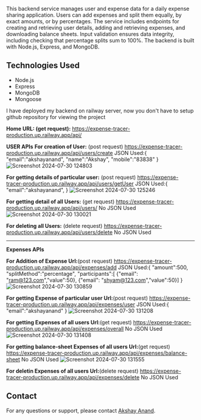 This backend service manages user and expense data for a daily expense sharing application. Users can add expenses and split them equally, by exact amounts, or by percentages. 
The service includes endpoints for creating and retrieving user details, adding and retrieving expenses, and downloading balance sheets. Input validation ensures data integrity,
including checking that percentage splits sum to 100%. The backend is built with Node.js, Express, and MongoDB.

## Technologies Used
- Node.js
- Express
- MongoDB
- Mongoose



I have deployed my backend on railway server, now you don't have to setup github repository for viewing the project

**Home URL: (get request):** https://expense-tracer-production.up.railway.app/api/

**USER APIs**
**For creation of User:** (post request) https://expense-tracer-production.up.railway.app/api/users/create
JSON Used:{
"email":"akshayanand",
"name":"Akshay",
"mobile":"83838"
}
![Screenshot 2024-07-30 124803](https://github.com/user-attachments/assets/4b71cfa4-336c-4878-b1e9-77b0a2fae4ad)






**For getting details of particular user:** (post request) https://expense-tracer-production.up.railway.app/api/users/getUser
JSON Used:{
"email":"akshayanand",
}
![Screenshot 2024-07-30 125246](https://github.com/user-attachments/assets/df01c132-7e28-4067-b3a3-d946de3451e4)






**For getting detail of all Users:** (get request) https://expense-tracer-production.up.railway.app/api/users/
No JSON Used
![Screenshot 2024-07-30 130021](https://github.com/user-attachments/assets/6eb6a611-f9ae-472e-acac-06731029fc0d)






**For deleting all Users:** (delete request) https://expense-tracer-production.up.railway.app/api/users/delete
No JSON Used



-----------------------------------------------------------------------------------------------------------------------------------------------------------------------------

**Expenses APIs**

**For Addition of Expense Url:**(post request) https://expense-tracer-production.up.railway.app/api/expenses/add
JSON Used:{
  "amount":500,
  "splitMethod":"percentage",
  "participants":[
    {"email": "ram@123.com","value":50},
    {"email": "shyam@123.com","value":50}]
}
![Screenshot 2024-07-30 130859](https://github.com/user-attachments/assets/cc22d97a-96f7-4d10-98a4-5569808abeb4)





**For getting Expense of particular user Url:**(post request) https://expense-tracer-production.up.railway.app/api/expenses/user
JSON Used:{
"email":"akshayanand"
}
![Screenshot 2024-07-30 131208](https://github.com/user-attachments/assets/57c75315-d2ad-4281-b81f-83fe2ca1db93)






**For getting Expenses of all users Url:**(get request) https://expense-tracer-production.up.railway.app/api/expenses/overall
No JSON Used
![Screenshot 2024-07-30 131408](https://github.com/user-attachments/assets/04814ffa-67fb-4b49-877f-06ce157209b4)






**For getting balance-sheet Expenses of all users Url:**(get request) https://expense-tracer-production.up.railway.app/api/expenses/balance-sheet
No JSON Used
![Screenshot 2024-07-30 131555](https://github.com/user-attachments/assets/23c3f138-af2c-4d11-a474-2c95ebed8923)





**For deletin Expenses of all users Url:**(delete request) https://expense-tracer-production.up.railway.app/api/expenses/delete
No JSON Used


## Contact
For any questions or support, please contact [Akshay Anand](akshayanand0024@gmail.com).






